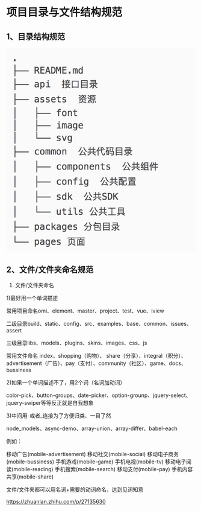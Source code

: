 # 项目目录与文件结构规范 

## 1、目录结构规范

![](./20231228202252.jpg)

## 2、文件/文件夹命名规范

1. 文件/文件夹命名

1)最好用一个单词描述

常用项目命名omi、element、master、project、test、vue、iview

二级目录build、static、config、src、examples、base、common、issues、assert

三级目录libs、models、plugins、skins、images、css、js

常用文件命名 index、shopping（购物）、 share（分享）、integral（积分）、advertisement（广告）、pay（支付）、community（社区）、game、docs、bussiness

2)如果一个单词描述不了，用2个词（名词加动词）

color-pick、button-groups、date-picker、option-grounp、jquery-select、jquery-swiper等等反正就是自我想象

3)中间用-或者_连接为了方便归类、一目了然

node_models、async-demo、array-union、array-differ、babel-each

例如：

移动广告(mobile-advertisement)
移动社交(mobile-social)
移动电子商务(mobile-bussiness)
手机游戏(mobile-game)
手机电视(mobile-tv)
移动电子阅读(mobile-reading)
手机搜索(mobile-search)
移动支付(mobile-pay)
手机内容共享(mobile-share)

文件/文件夹都可以用名词+需要的动词命名，达到见词知意

https://zhuanlan.zhihu.com/p/27135630 